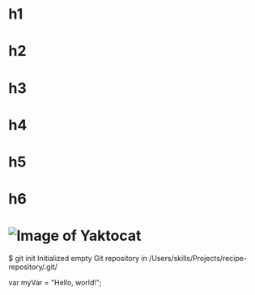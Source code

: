 # h1
# h2
# h3
# h4
# h5
# h6
# ![Image of Yaktocat](https://octodex.github.com/images/yaktocat.png)
 $ git init
Initialized empty Git repository in /Users/skills/Projects/recipe-repository/.git/

var myVar = "Hello, world!";
